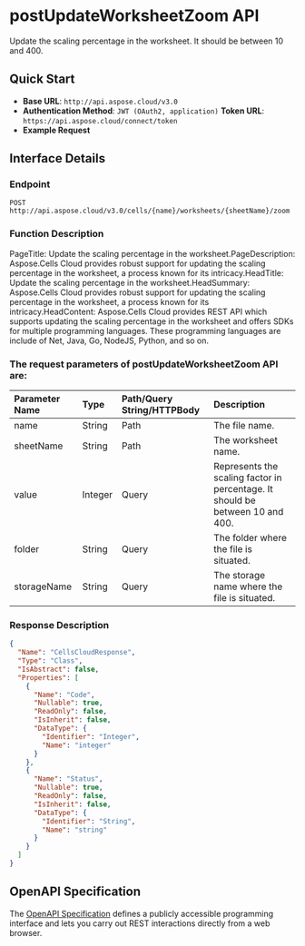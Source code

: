 # **postUpdateWorksheetZoom API**

Update the scaling percentage in the worksheet. It should be between 10 and 400. 

## **Quick Start**

- **Base URL**: `http://api.aspose.cloud/v3.0`
- **Authentication Method**: `JWT (OAuth2, application)`  **Token URL**: `https://api.aspose.cloud/connect/token`
- **Example Request** 
<script src="https://gist.github.com/aspose-cells-cloud-gists/8a5b324fdf3e574dbd747c1a1e24b05d.js?file=Example30_PostUpdateWorksheetZoom.cs"></script>

## **Interface Details**

### **Endpoint** 

```
POST http://api.aspose.cloud/v3.0/cells/{name}/worksheets/{sheetName}/zoom
```

### **Function Description**
PageTitle: Update the scaling percentage in the worksheet.PageDescription: Aspose.Cells Cloud provides robust support for updating  the scaling percentage in the worksheet, a process known for its intricacy.HeadTitle: Update the scaling percentage in the worksheet.HeadSummary: Aspose.Cells Cloud provides robust support for updating the scaling percentage in the worksheet, a process known for its intricacy.HeadContent: Aspose.Cells Cloud provides REST API which supports updating the scaling percentage in the worksheet and offers SDKs for multiple programming languages. These programming languages are include of Net, Java, Go, NodeJS, Python, and so on.

### The request parameters of **postUpdateWorksheetZoom** API are: 

| Parameter Name | Type | Path/Query String/HTTPBody | Description | 
| :- | :- | :- |:- | 
|name|String|Path|The file name.|
|sheetName|String|Path|The worksheet name.|
|value|Integer|Query|Represents the scaling factor in percentage. It should be between 10 and 400.|
|folder|String|Query|The folder where the file is situated.|
|storageName|String|Query|The storage name where the file is situated.|


### **Response Description**
```json
{
  "Name": "CellsCloudResponse",
  "Type": "Class",
  "IsAbstract": false,
  "Properties": [
    {
      "Name": "Code",
      "Nullable": true,
      "ReadOnly": false,
      "IsInherit": false,
      "DataType": {
        "Identifier": "Integer",
        "Name": "integer"
      }
    },
    {
      "Name": "Status",
      "Nullable": true,
      "ReadOnly": false,
      "IsInherit": false,
      "DataType": {
        "Identifier": "String",
        "Name": "string"
      }
    }
  ]
}
```

## OpenAPI Specification

The [OpenAPI Specification](https://reference.aspose.cloud/cells/#/WorksheetsController/PostUpdateWorksheetZoom) defines a publicly accessible programming interface and lets you carry out REST interactions directly from a web browser.

